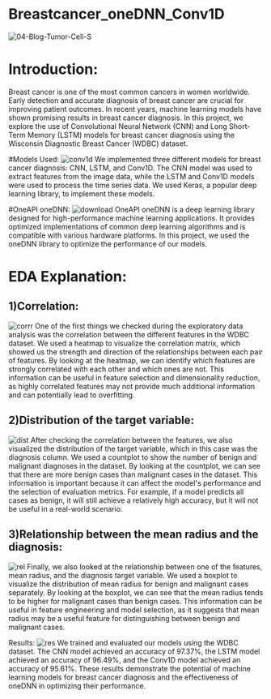 # Breastcancer_oneDNN_Conv1D
![04-Blog-Tumor-Cell-S](https://user-images.githubusercontent.com/111365771/222963183-1b677b56-822a-4b05-8b73-3d48a0c13db3.jpg)

# Introduction:

Breast cancer is one of the most common cancers in women worldwide. Early detection and accurate diagnosis of breast cancer are crucial for improving patient outcomes. In recent years, machine learning models have shown promising results in breast cancer diagnosis. In this project, we explore the use of Convolutional Neural Network (CNN) and Long Short-Term Memory (LSTM) models for breast cancer diagnosis using the Wisconsin Diagnostic Breast Cancer (WDBC) dataset.

#Models Used:
![conv1d](https://user-images.githubusercontent.com/111365771/222963105-33e1ebef-2f74-4688-91d5-651f6ce720a0.png)
We implemented three different models for breast cancer diagnosis: CNN, LSTM, and Conv1D. The CNN model was used to extract features from the image data, while the LSTM and Conv1D models were used to process the time series data. We used Keras, a popular deep learning library, to implement these models.

#OneAPI oneDNN:
![download](https://user-images.githubusercontent.com/111365771/222963211-f7f2d17c-14d2-49e4-b4fe-0fa2394af262.jpg)
OneAPI oneDNN is a deep learning library designed for high-performance machine learning applications. It provides optimized implementations of common deep learning algorithms and is compatible with various hardware platforms. In this project, we used the oneDNN library to optimize the performance of our models.

# EDA Explanation:

## 1)Correlation:
![corrr](https://user-images.githubusercontent.com/111365771/222963247-fa100fe4-a5ba-40e5-95f3-047dccc9b037.png)
One of the first things we checked during the exploratory data analysis was the correlation between the different features in the WDBC dataset. We used a heatmap to visualize the correlation matrix, which showed us the strength and direction of the relationships between each pair of features. By looking at the heatmap, we can identify which features are strongly correlated with each other and which ones are not. This information can be useful in feature selection and dimensionality reduction, as highly correlated features may not provide much additional information and can potentially lead to overfitting.

## 2)Distribution of the target variable:
![dist](https://user-images.githubusercontent.com/111365771/222963279-d1515466-9bc0-49d7-9f89-28ea7d7962b2.png)
After checking the correlation between the features, we also visualized the distribution of the target variable, which in this case was the diagnosis column. We used a countplot to show the number of benign and malignant diagnoses in the dataset. By looking at the countplot, we can see that there are more benign cases than malignant cases in the dataset. This information is important because it can affect the model's performance and the selection of evaluation metrics. For example, if a model predicts all cases as benign, it will still achieve a relatively high accuracy, but it will not be useful in a real-world scenario.

## 3)Relationship between the mean radius and the diagnosis:
![rel](https://user-images.githubusercontent.com/111365771/222963292-d3b2f855-acd7-4348-ac35-8991e892d387.png)
Finally, we also looked at the relationship between one of the features, mean radius, and the diagnosis target variable. We used a boxplot to visualize the distribution of mean radius for benign and malignant cases separately. By looking at the boxplot, we can see that the mean radius tends to be higher for malignant cases than benign cases. This information can be useful in feature engineering and model selection, as it suggests that mean radius may be a useful feature for distinguishing between benign and malignant cases.

Results:
![res](https://user-images.githubusercontent.com/111365771/222963317-04853de7-1ede-4aa5-8ec2-c934e9b8be4d.png)
We trained and evaluated our models using the WDBC dataset. The CNN model achieved an accuracy of 97.37%, the LSTM model achieved an accuracy of 96.49%, and the Conv1D model achieved an accuracy of 95.61%. These results demonstrate the potential of machine learning models for breast cancer diagnosis and the effectiveness of oneDNN in optimizing their performance.
